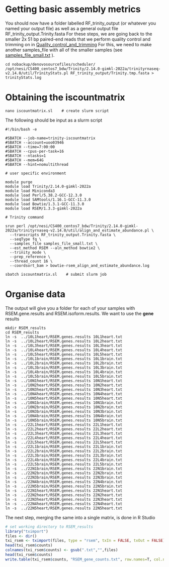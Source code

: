 # Getting basic assembly metrics
You should now have a folder labelled RF_trinity_output (or whatever you named your output file) as well as a general output file RF_trinity_output.Trinity.fasta
For these steps, we are going back to the smaller 2x 51 bp paired-end reads that we perform quality control and trimming on in [Quality_control_and_trimming](https://github.com/breanariordan/triplefinRNA/blob/main/Quality_control_and_trimming.md)
For this, we need to make another samples_file with all of the smaller samples (see [samples_file_small.txt](https://github.com/breanariordan/triplefinRNA/blob/main/samples_file_small.txt) ).

```
cd nobackup/denovosourcefiles/scheduler/
/opt/nesi/CS400_centos7_bdw/Trinity/2.14.0-gimkl-2022a/trinityrnaseq-v2.14.0/util/TrinityStats.pl RF_trinity_output/Trinity.tmp.fasta > trinityStats.log
```

# Obtaining the iscountmatrix

```
nano iscountmatrix.sl    # create slurm script
```

The following should be input as a slurm script

```
#!/bin/bash -e

#SBATCH --job-name=trinity-iscountmatrix
#SBATCH --account=uoo03946
#SBATCH --time=7:00:00
#SBATCH --cpus-per-task=16
#SBATCH --ntasks=1
#SBATCH --mem=64G
#SBATCH --hint=nomultithread

# user specific environment

module purge
module load Trinity/2.14.0-gimkl-2022a
module load Miniconda3
module load Perl/5.38.2-GCC-12.3.0
module load SAMtools/1.16.1-GCC-11.3.0
module load Bowtie/1.3.1-GCC-11.3.0
module load RSEM/1.3.3-gimkl-2022a

# Trinity command

srun perl /opt/nesi/CS400_centos7_bdw/Trinity/2.14.0-gimkl-2022a/trinityrnaseq-v2.14.0/util/align_and_estimate_abundance.pl \
  --transcripts RF_trinity_output.Trinity.fasta \
  --seqType fq \
  --samples_file samples_file_small.txt \
  --est_method RSEM --aln_method bowtie2 \
  --trinity_mode \
  --prep_reference \
  --thread_count 16 \
  --coordsort_bam > bowtie-rsem_align_and_estimate_abundance.log
```

```
sbatch iscountmatrix.sl    # submit slurm job
```

# Organise data
The output will give you a folder for each of your samples with RSEM.gene.results and RSEM.isoform.results. We want to use the **gene** results

```
mkdir RSEM_results
cd RSEM_results
ln -s  ../10L1heart/RSEM.genes.results 10L1heart.txt
ln -s  ../10L2heart/RSEM.genes.results 10L2heart.txt
ln -s  ../10L3heart/RSEM.genes.results 10L3heart.txt
ln -s  ../10L4heart/RSEM.genes.results 10L4heart.txt
ln -s  ../10L5heart/RSEM.genes.results 10L5heart.txt
ln -s  ../10L1brain/RSEM.genes.results 10L1brain.txt
ln -s  ../10L2brain/RSEM.genes.results 10L2brain.txt
ln -s  ../10L3brain/RSEM.genes.results 10L3brain.txt
ln -s  ../10L4brain/RSEM.genes.results 10L4brain.txt
ln -s  ../10L5brain/RSEM.genes.results 10L5brain.txt
ln -s  ../10N1heart/RSEM.genes.results 10N1heart.txt
ln -s  ../10N2heart/RSEM.genes.results 10N2heart.txt
ln -s  ../10N3heart/RSEM.genes.results 10N3heart.txt
ln -s  ../10N4heart/RSEM.genes.results 10N4heart.txt
ln -s  ../10N5heart/RSEM.genes.results 10N5heart.txt
ln -s  ../10N1brain/RSEM.genes.results 10N1brain.txt
ln -s  ../10N2brain/RSEM.genes.results 10N2brain.txt
ln -s  ../10N3brain/RSEM.genes.results 10N3brain.txt
ln -s  ../10N4brain/RSEM.genes.results 10N4brain.txt
ln -s  ../10N5brain/RSEM.genes.results 10N5brain.txt
ln -s  ../22L1heart/RSEM.genes.results 22L1heart.txt
ln -s  ../22L2heart/RSEM.genes.results 22L2heart.txt
ln -s  ../22L3heart/RSEM.genes.results 22L3heart.txt
ln -s  ../22L4heart/RSEM.genes.results 22L4heart.txt
ln -s  ../22L5heart/RSEM.genes.results 22L5heart.txt
ln -s  ../22L1brain/RSEM.genes.results 22L1brain.txt
ln -s  ../22L2brain/RSEM.genes.results 22L2brain.txt
ln -s  ../22L3brain/RSEM.genes.results 22L3brain.txt
ln -s  ../22L4brain/RSEM.genes.results 22L4brain.txt
ln -s  ../22L5brain/RSEM.genes.results 22L5brain.txt
ln -s  ../22N1brain/RSEM.genes.results 22N1brain.txt
ln -s  ../22N2brain/RSEM.genes.results 22N2brain.txt
ln -s  ../22N3brain/RSEM.genes.results 22N3brain.txt
ln -s  ../22N4brain/RSEM.genes.results 22N4brain.txt
ln -s  ../22N5brain/RSEM.genes.results 22N5brain.txt
ln -s  ../22N1heart/RSEM.genes.results 22N1heart.txt
ln -s  ../22N2heart/RSEM.genes.results 22N2heart.txt
ln -s  ../22N3heart/RSEM.genes.results 22N3heart.txt
ln -s  ../22N4heart/RSEM.genes.results 22N4heart.txt
ln -s  ../22N5heart/RSEM.genes.results 22N5heart.txt
```

The next step, merging the same into a single matrix, is done in R Studio

```R
# set working directory to RSEM_results
library("tximport")
files <- dir()
txi_rsem <- tximport(files, type = "rsem", txIn = FALSE, txOut = FALSE)
head(txi_rsem$counts)
colnames(txi_rsem$counts) <- gsub(".txt","",files)
head(txi_rsem$counts)
write.table(txi_rsem$counts, "RSEM_gene_counts.txt", row.names=T, col.names=T, sep="\t")
```

